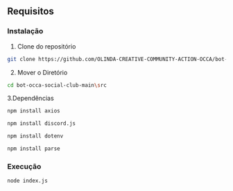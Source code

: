 ## Requisitos


### Instalação
1. Clone do repositório
<p>
  
```bash
git clone https://github.com/OLINDA-CREATIVE-COMMUNITY-ACTION-OCCA/bot-occa-social-club.git
```
2. Mover o Diretório
```bash
cd bot-occa-social-club-main\src
```
3.Dependências
```bash
npm install axios
```
```bash
npm install discord.js
```
```bash
npm install dotenv
```
```bash
npm install parse
```
### Execução
```bash
node index.js
```
